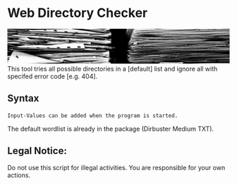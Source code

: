 # Web Directory Checker
![alt text](https://github.com/FabianOnSecurity/Web-Dir-Checker/blob/main/images/cover-image.jpg)
This tool tries all possible directories in a [default] list and ignore all with specifed error code [e.g. 404].

## Syntax
```
Input-Values can be added when the program is started.
```
The default wordlist is already in the package (Dirbuster Medium TXT).
## Legal Notice:
Do not use this script for illegal activities. You are responsible for your own actions.
